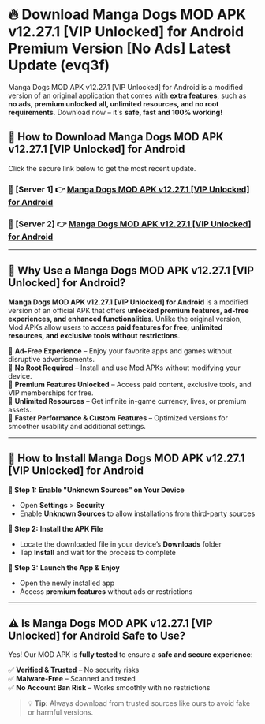 # 🔥 Download Manga Dogs MOD APK v12.27.1 [VIP Unlocked] for Android Premium Version [No Ads] Latest Update (evq3f) 

Manga Dogs MOD APK v12.27.1 [VIP Unlocked] for Android is a modified version of an original application that comes with **extra features**, such as **no ads, premium unlocked all, unlimited resources, and no root requirements**. Download now – it's **safe, fast and 100% working!**

## **📱 How to Download Manga Dogs MOD APK v12.27.1 [VIP Unlocked] for Android**  

Click the secure link below to get the most recent update.  

 ### **📌 [Server 1] 👉** [Manga Dogs MOD APK v12.27.1 [VIP Unlocked] for Android](https://apkcomod.com?title=Manga_Dogs_MOD_APK_v12.27.1_[VIP_Unlocked]_for_Android)

 ### **📌 [Server 2] 👉** [Manga Dogs MOD APK v12.27.1 [VIP Unlocked] for Android](https://apkcomod.com?title=Manga_Dogs_MOD_APK_v12.27.1_[VIP_Unlocked]_for_Android)

---

## **🤖 Why Use a Manga Dogs MOD APK v12.27.1 [VIP Unlocked] for Android?**  

**Manga Dogs MOD APK v12.27.1 [VIP Unlocked] for Android** is a modified version of an official APK that offers **unlocked premium features, ad-free experiences, and enhanced functionalities**. Unlike the original version, Mod APKs allow users to access **paid features for free, unlimited resources, and exclusive tools without restrictions**.

🔽 **Ad-Free Experience** – Enjoy your favorite apps and games without disruptive advertisements.  
🔽 **No Root Required** – Install and use Mod APKs without modifying your device.  
🔽 **Premium Features Unlocked** – Access paid content, exclusive tools, and VIP memberships for free.  
🔽 **Unlimited Resources** – Get infinite in-game currency, lives, or premium assets.  
🔽 **Faster Performance & Custom Features** – Optimized versions for smoother usability and additional settings.  

---

## **🚀 How to Install Manga Dogs MOD APK v12.27.1 [VIP Unlocked] for Android**  

**🔹 Step 1:** **Enable "Unknown Sources" on Your Device**  
- Open **Settings** > **Security**  
- Enable **Unknown Sources** to allow installations from third-party sources  

**🔹 Step 2:** **Install the APK File**  
- Locate the downloaded file in your device’s **Downloads** folder  
- Tap **Install** and wait for the process to complete  

**🔹 Step 3:** **Launch the App & Enjoy**  
- Open the newly installed app  
- Access **premium features** without ads or restrictions  

---

## **⚠️ Is Manga Dogs MOD APK v12.27.1 [VIP Unlocked] for Android Safe to Use?**  

Yes! Our MOD APK is **fully tested** to ensure a **safe and secure experience**:

✅ **Verified & Trusted** – No security risks  
✅ **Malware-Free** – Scanned and tested  
✅ **No Account Ban Risk** – Works smoothly with no restrictions  

> 💡 **Tip:** Always download from trusted sources like ours to avoid fake or harmful versions.